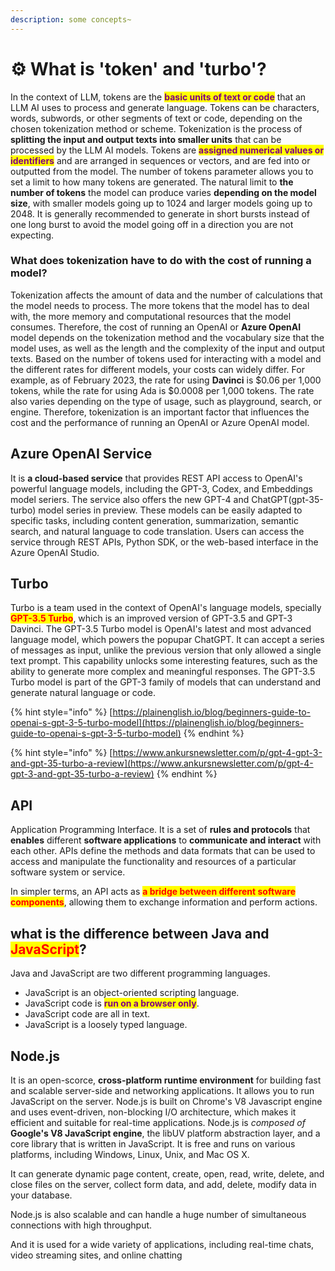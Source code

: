 ```yaml
---
description: some concepts~
---
```


# ⚙ What is 'token' and 'turbo'?

In the context of LLM, tokens are the <mark style="color:purple;">**basic units of text or code**</mark> that an LLM AI uses to process and generate language. Tokens can be characters, words, subwords, or other segments of text or code, depending on the chosen tokenization method or scheme. Tokenization is the process of **splitting the input and output texts into smaller units** that can be processed by the LLM AI models. Tokens are <mark style="color:purple;">**assigned numerical values or identifiers**</mark> and are arranged in sequences or vectors, and are fed into or outputted from the model. The number of tokens parameter allows you to set a limit to how many tokens are generated. The natural limit to **the number of tokens** the model can produce varies **depending on the model size**, with smaller models going up to 1024 and larger models going up to 2048. It is generally recommended to generate in short bursts instead of one long burst to avoid the model going off in a direction you are not expecting.

### What does tokenization have to do with the cost of running a model? <a href="#what-does-tokenization-have-to-do-with-the-cost-of-running-a-model" id="what-does-tokenization-have-to-do-with-the-cost-of-running-a-model"></a>

Tokenization affects the amount of data and the number of calculations that the model needs to process. The more tokens that the model has to deal with, the more memory and computational resources that the model consumes. Therefore, the cost of running an OpenAI or **Azure OpenAI** model depends on the tokenization method and the vocabulary size that the model uses, as well as the length and the complexity of the input and output texts. Based on the number of tokens used for interacting with a model and the different rates for different models, your costs can widely differ. For example, as of February 2023, the rate for using **Davinci** is $0.06 per 1,000 tokens, while the rate for using Ada is $0.0008 per 1,000 tokens. The rate also varies depending on the type of usage, such as playground, search, or engine. Therefore, tokenization is an important factor that influences the cost and the performance of running an OpenAI or Azure OpenAI model.

## Azure OpenAI Service

It is **a cloud-based service** that provides REST API access to OpenAI's powerful language models, including the GPT-3, Codex, and Embeddings model seriers. The service also offers the new GPT-4 and ChatGPT(gpt-35-turbo) model series in preview. These models can be easily adapted to specific tasks, including content generation, summarization, semantic search, and natural language to code translation. Users can access the service through REST APIs, Python SDK, or the web-based interface in the Azure OpenAI Studio.

## Turbo

Turbo is a team used in the context of OpenAI's language models, specially <mark style="color:red;">**GPT-3.5 Turbo**</mark>, which is an improved version of GPT-3.5 and GPT-3 Davinci. The GPT-3.5 Turbo model is OpenAI's latest and most advanced language model, which powers the popupar ChatGPT. It can accept a series of messages as input, unlike the previous version that only allowed a single text prompt. This capability unlocks some interesting features, such as the ability to generate more complex and meaningful responses. The GPT-3.5 Turbo model is part of the GPT-3 family of models that can understand and generate natural language or code.

{% hint style="info" %}
[https://plainenglish.io/blog/beginners-guide-to-openai-s-gpt-3-5-turbo-model](https://plainenglish.io/blog/beginners-guide-to-openai-s-gpt-3-5-turbo-model)
{% endhint %}

{% hint style="info" %}
[https://www.ankursnewsletter.com/p/gpt-4-gpt-3-and-gpt-35-turbo-a-review](https://www.ankursnewsletter.com/p/gpt-4-gpt-3-and-gpt-35-turbo-a-review)
{% endhint %}

## API

Application Programming Interface. It is a set of **rules and protocols** that **enables** different **software applications** to **communicate and interact** with each other. APIs define the methods and data formats that can be used to access and manipulate the functionality and resources of a particular software system or service.

In simpler terms, an API acts as <mark style="color:red;">**a bridge between different software components**</mark>, allowing them to exchange information and perform actions.

## what is the difference between Java and <mark style="color:red;">JavaScript</mark>?

Java and JavaScript are two different programming languages.

* JavaScript is an object-oriented scripting language.
* JavaScript code is <mark style="color:purple;">**run on a browser only**</mark>.
* JavaScript code are all in text.
* JavaScript is a loosely typed language.

## Node.js

It is an open-scorce, **cross-platform runtime environment** for building fast and scalable server-side and networking applications. It allows you to run JavaScript on the server. Node.js is built on Chrome's V8 Javascript engine and uses event-driven, non-blocking I/O architecture, which makes it efficient and suitable for real-time applications. Node.js is _composed of_ **Google's V8 JavaScript engine**, the libUV platform abstraction layer, and a core library that is written in JavaScript. It is free and runs on various platforms, including Windows, Linux, Unix, and Mac OS X.&#x20;

It can generate dynamic page content, create, open, read, write, delete, and close files on the server, collect form data, and add, delete, modify data in your database.

Node.js is also scalable and can handle a huge number of simultaneous connections with high throughput.

And it is used for a wide variety of applications, including real-time chats, video streaming sites, and online chatting
